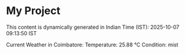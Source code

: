 # My Project

This content is dynamically generated in Indian Time (IST): 2025-10-07 09:13:50 IST


Current Weather in Coimbatore:
Temperature: 25.88 °C
Condition: mist
